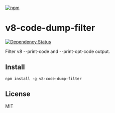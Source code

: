 [![npm](https://nodei.co/npm/v8-code-dump-filter.png)](https://nodei.co/npm/v8-code-dump-filter/)

# v8-code-dump-filter

[![Dependency Status][david-badge]][david]

Filter v8 --print-code and --print-opt-code output.

[david]: https://david-dm.org/eush77/v8-code-dump-filter
[david-badge]: https://david-dm.org/eush77/v8-code-dump-filter.png

## Install

```
npm install -g v8-code-dump-filter
```

## License

MIT
